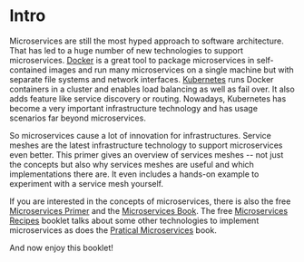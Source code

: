 # Intro

Microservices are still the most hyped approach to software
architecture. That has led to a huge number of new technologies to
support microservices. [Docker](https://www.docker.com) is a great
tool to package microservices in self-contained images and run many
microservices on a single machine but with separate file systems and
network interfaces. [Kubernetes](https://kubernetes.io/) runs Docker
containers in a cluster and enables load balancing as well as fail
over. It also adds feature like service discovery or
routing. Nowadays, Kubernetes has become a very important
infrastructure technology and has usage scenarios far beyond
microservices.

So microservices cause a lot of innovation for
infrastructures. Service meshes are the latest infrastructure
technology to support microservices even better. This primer gives an
overview of services meshes -- not just the concepts but also why
services meshes are useful and which implementations there are. It
even includes a hands-on example to experiment with a service mesh
yourself.

If you are interested in the concepts of microservices, there is also
the free [Microservices
Primer](https://microservices-book.com/primer.html) and the
[Microservices Book](https://microservices-book.com/primer.html). The
free [Microservices
Recipes](https://practical-microservices.com/recipes.html) booklet
talks about some other technologies to implement microservices as does
the [Pratical Microservices](https://practical-microservices.com/)
book.

And now enjoy this booklet!

